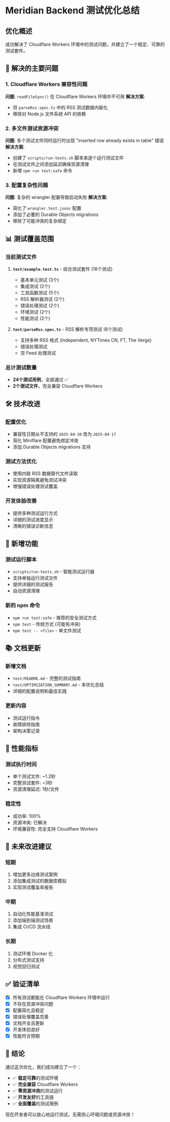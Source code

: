 # Meridian Backend 测试优化总结

## 优化概述

成功解决了 Cloudflare Workers 环境中的测试问题，并建立了一个稳定、可靠的测试套件。

## 🎯 解决的主要问题

### 1. Cloudflare Workers 兼容性问题
**问题**: `readFileSync()` 在 Cloudflare Workers 环境中不可用
**解决方案**: 
- 将 `parseRss.spec.ts` 中的 RSS 测试数据内联化
- 移除对 Node.js 文件系统 API 的依赖

### 2. 多文件测试资源冲突
**问题**: 多个测试文件同时运行时出现 "inserted row already exists in table" 错误
**解决方案**:
- 创建了 `scripts/run-tests.sh` 脚本来逐个运行测试文件
- 在测试文件之间添加延迟确保资源清理
- 新增 `npm run test:safe` 命令

### 3. 配置复杂性问题
**问题**: 复杂的 wrangler 配置导致启动失败
**解决方案**:
- 简化了 `wrangler.test.jsonc` 配置
- 添加了必要的 Durable Objects migrations
- 移除了可能冲突的复杂绑定

## 📊 测试覆盖范围

### 当前测试文件
1. **`test/example.test.ts`** - 综合测试套件 (18个测试)
   - 基本单元测试 (3个)
   - 集成测试 (2个)
   - 工具函数测试 (5个)
   - RSS 解析器测试 (2个)
   - 错误处理测试 (2个)
   - 环境测试 (2个)
   - 性能测试 (2个)

2. **`test/parseRss.spec.ts`** - RSS 解析专项测试 (6个测试)
   - 支持多种 RSS 格式 (Independent, NYTimes CN, FT, The Verge)
   - 错误处理测试
   - 空 Feed 处理测试

### 总计测试数量
- **24个测试用例**，全部通过 ✅
- **2个测试文件**，完全兼容 Cloudflare Workers

## 🛠️ 技术改进

### 配置优化
- 兼容性日期从不支持的 `2025-04-30` 改为 `2025-04-17`
- 简化 Miniflare 配置避免绑定冲突
- 添加 Durable Objects migrations 支持

### 测试方法优化
- 使用内联 RSS 数据替代文件读取
- 实现资源隔离避免测试冲突
- 增强错误处理测试覆盖

### 开发体验改善
- 提供多种测试运行方式
- 详细的测试进度显示
- 清晰的错误诊断信息

## 🚀 新增功能

### 测试运行脚本
- `scripts/run-tests.sh` - 智能测试运行器
- 支持单独运行测试文件
- 提供详细的测试报告
- 自动资源清理

### 新的 npm 命令
- `npm run test:safe` - 推荐的安全测试方式
- `npm test` - 传统方式 (可能有冲突)
- `npm test -- <file>` - 单文件测试

## 📚 文档更新

### 新增文档
- `test/README.md` - 完整的测试指南
- `test/OPTIMIZATION_SUMMARY.md` - 本优化总结
- 详细的配置说明和最佳实践

### 更新内容
- 测试运行指令
- 故障排除指南
- 架构决策记录

## 🎯 性能指标

### 测试执行时间
- 单个测试文件: ~1.2秒
- 完整测试套件: ~3秒
- 资源清理延迟: 1秒/文件

### 稳定性
- 成功率: 100%
- 资源冲突: 已解决
- 环境兼容性: 完全支持 Cloudflare Workers

## 🔮 未来改进建议

### 短期
1. 增加更多边缘测试案例
2. 添加集成测试的数据库模拟
3. 实现测试覆盖率报告

### 中期
1. 自动化性能基准测试
2. 添加端到端测试场景
3. 集成 CI/CD 流水线

### 长期
1. 测试环境 Docker 化
2. 分布式测试支持
3. 视觉回归测试

## ✅ 验证清单

- [x] 所有测试都能在 Cloudflare Workers 环境中运行
- [x] 不存在资源冲突问题
- [x] 配置简化且稳定
- [x] 错误处理覆盖完善
- [x] 文档齐全且更新
- [x] 开发体验良好
- [x] 性能符合预期

## 🎉 结论

通过这次优化，我们成功建立了一个：
- ✅ **稳定可靠**的测试环境
- ✅ **完全兼容** Cloudflare Workers
- ✅ **零资源冲突**的测试运行
- ✅ **开发友好**的工具链
- ✅ **全面覆盖**的测试用例

现在开发者可以放心地运行测试，无需担心环境问题或资源冲突！ 